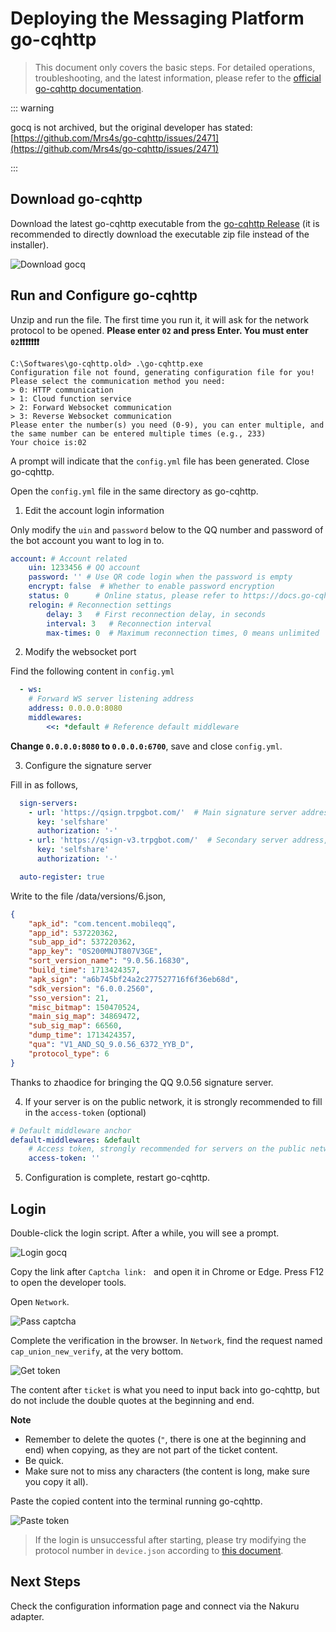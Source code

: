 # Deploying the Messaging Platform go-cqhttp

> This document only covers the basic steps. For detailed operations, troubleshooting, and the latest information, please refer to the [official go-cqhttp documentation](https://docs.go-cqhttp.org/).

::: warning 

gocq is not archived, but the original developer has stated: [https://github.com/Mrs4s/go-cqhttp/issues/2471](https://github.com/Mrs4s/go-cqhttp/issues/2471)

:::

## Download go-cqhttp

Download the latest go-cqhttp executable from the [go-cqhttp Release](https://github.com/Mrs4s/go-cqhttp/releases/latest) (it is recommended to directly download the executable zip file instead of the installer).

![Download gocq](/assets/image/dl_gocq.png)

## Run and Configure go-cqhttp

Unzip and run the file. The first time you run it, it will ask for the network protocol to be opened. **Please enter `02` and press Enter. You must enter `02`❗❗❗❗❗❗❗**

```
C:\Softwares\go-cqhttp.old> .\go-cqhttp.exe
Configuration file not found, generating configuration file for you!
Please select the communication method you need:
> 0: HTTP communication
> 1: Cloud function service
> 2: Forward Websocket communication
> 3: Reverse Websocket communication
Please enter the number(s) you need (0-9), you can enter multiple, and the same number can be entered multiple times (e.g., 233)
Your choice is:02
```

A prompt will indicate that the `config.yml` file has been generated. Close go-cqhttp.

Open the `config.yml` file in the same directory as go-cqhttp.

1. Edit the account login information

Only modify the `uin` and `password` below to the QQ number and password of the bot account you want to log in to.

```yaml
account: # Account related
    uin: 1233456 # QQ account
    password: '' # Use QR code login when the password is empty
    encrypt: false  # Whether to enable password encryption
    status: 0      # Online status, please refer to https://docs.go-cqhttp.org/guide/config.html#在线状态
    relogin: # Reconnection settings
        delay: 3   # First reconnection delay, in seconds
        interval: 3   # Reconnection interval
        max-times: 0  # Maximum reconnection times, 0 means unlimited
```

2. Modify the websocket port

Find the following content in `config.yml`

```yaml
  - ws:
    # Forward WS server listening address
    address: 0.0.0.0:8080
    middlewares:
        <<: *default # Reference default middleware
```

**Change `0.0.0.0:8080` to `0.0.0.0:6700`**, save and close `config.yml`.

3. Configure the signature server

Fill in as follows,

```yaml
  sign-servers: 
    - url: 'https://qsign.trpgbot.com/'  # Main signature server address, required
      key: 'selfshare' 
      authorization: '-' 
    - url: 'https://qsign-v3.trpgbot.com/'  # Secondary server address, optional
      key: 'selfshare' 
      authorization: '-' 

  auto-register: true
```   

Write to the file /data/versions/6.json,

```json
{
    "apk_id": "com.tencent.mobileqq",
    "app_id": 537220362,
    "sub_app_id": 537220362,
    "app_key": "0S200MNJT807V3GE",
    "sort_version_name": "9.0.56.16830",
    "build_time": 1713424357,
    "apk_sign": "a6b745bf24a2c277527716f6f36eb68d",
    "sdk_version": "6.0.0.2560",
    "sso_version": 21,
    "misc_bitmap": 150470524,
    "main_sig_map": 34869472,
    "sub_sig_map": 66560,
    "dump_time": 1713424357,
    "qua": "V1_AND_SQ_9.0.56_6372_YYB_D",
    "protocol_type": 6
}
```

Thanks to zhaodice for bringing the QQ 9.0.56 signature server.

4. If your server is on the public network, it is strongly recommended to fill in the `access-token` (optional)

```yaml
# Default middleware anchor
default-middlewares: &default
    # Access token, strongly recommended for servers on the public network
    access-token: ''
```

5. Configuration is complete, restart go-cqhttp.

## Login

Double-click the login script. After a while, you will see a prompt.

![Login gocq](/assets/image/first_launch.png)

Copy the link after `Captcha link: ` and open it in Chrome or Edge. Press F12 to open the developer tools.

Open `Network`.

![Pass captcha](/assets/image/get_captcha.png)

Complete the verification in the browser. In `Network`, find the request named `cap_union_new_verify`, at the very bottom.

![Get token](/assets/image/get_gocq_login_token.png)

The content after `ticket` is what you need to input back into go-cqhttp, but do not include the double quotes at the beginning and end.

**Note**

- Remember to delete the quotes (`"`, there is one at the beginning and end) when copying, as they are not part of the ticket content.
- Be quick.
- Make sure not to miss any characters (the content is long, make sure you copy it all).

Paste the copied content into the terminal running go-cqhttp.

![Paste token](/assets/image/paste_token.png)

> If the login is unsuccessful after starting, please try modifying the protocol number in `device.json` according to [this document](https://docs.go-cqhttp.org/guide/config.html#%E8%AE%BE%E5%A4%87%E4%BF%A1%E6%81%AF).

## Next Steps

Check the configuration information page and connect via the Nakuru adapter.